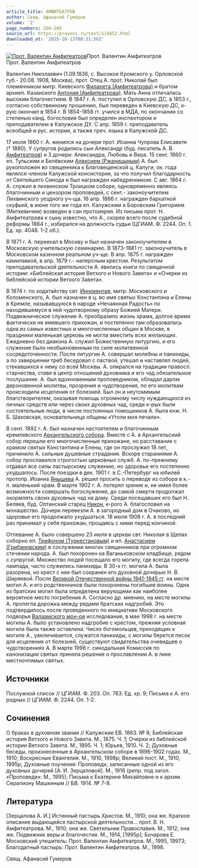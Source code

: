 ```yaml
---
article_title: АМФИТЕАТРОВ
author: Свящ. Афанасий Гумеров
volume: '2'
page_numbers: 204-205
source_url: https://pravenc.ru/text/114652.html
downloaded_at: '2025-10-13T08:31:56Z'
---
```


[![Прот. Валентин Амфитеатров](https://pravenc.ru/data/316/448/1234/i200.jpg "Кликните для увеличения картинки")](https://pravenc.ru/data/316/448/1234/i400.jpg)Прот. Валентин Амфитеатров  
Прот. Валентин Амфитеатров

Валентин Николаевич (1.09.1836, с. Высокое Кромского у. Орловской губ.- 20.08. 1908, Москва), прот. Отец А. прот. Николай был племянником митр. Киевского [Филарета (Амфитеатрова)](https://pravenc.ru/text/Филарет.html) и братом архиеп. Казанского [Антония (Амфитеатрова)](<https://pravenc.ru/text/АНТОНИЙ (Амфитеатров).html>). Мать Анна отличалась высоким благочестием. В 1847 г. А. поступил в Орловскую ДС, в 1853 г., согласно собственному прошению, был переведен в Киевскую ДС, к-рую окончил в 1854 г. В 1854-1858 гг. учился в МДА, по окончании со степенью канд. богословия был определен инспектором и преподавателем в Калужское ДУ. С апр. 1859 г. преподаватель всеобщей и рус. истории, а также греч. языка в Калужской ДС.

17 июля 1860 г. А. женился на дочери прот. Иоанна Чупрова Елисавете († 1880). У супругов родились сын Александр (буд. писатель А. В. [Амфитеатров](https://pravenc.ru/text/Амфитеатров.html)) и 3 дочери: Александра, Любовь и Вера. 15 сент. 1860 г. еп. Тульским и Белёвским [Алексием (Ржаницыным)](<https://pravenc.ru/text/Алексием (Ржаницыным).html>) А. был рукоположен во священника к Благовещенской ц. Калуги, ок. года являлся членом Калужской консистории, за что получил благодарность от Святейшего Синода и был награжден набедренником. С авг. 1864 г. А. служил в лихвинском Троицком соборе, одновременно являясь благочинным и цензором проповедей, с сент.- законоучителем Лихвинского уездного уч-ща. 16 апр. 1866 г. награжден бархатной скуфьей, в июне того же года еп. Калужским и Боровским Григорием (Миткевичем) возведен в сан протоиерея. Из письма прот. Н. Амфитеатрова к сыну известно, что А., скорее всего после судебной реформы 1864 г., избирался на должность судьи (ЦГИАМ. Ф. 2244. Оп. 1. Ед. хр. 4048. 1-2 об.).

В 1871 г. А. переехал в Москву и был назначен законоучителем в Московскую учительскую семинарию. В 1873-1881 гг. законоучитель в Московском казенном реальном уч-ще. В апр. 1875 г. награжден камилавкой, в апр. 1879 г.- наперсным крестом. Результатом преподавательской деятельности А. явились книги по священной истории: «Библейская история Ветхого и Нового Завета» и «Очерки из библейской истории Ветхого Завета».

В 1874 г. по ходатайству свт. [Иннокентия](https://pravenc.ru/text/Иннокентий.html), митр. Московского и Коломенского, А. был назначен в ц. во имя святых Константина и Елены в Кремле, называвшуюся в народе «Нечаянная Радость» по находившемуся в ней чудотворному образу Божией Матери. Подвижническое служение А. преобразило жизнь храма, долгое время фактически не имевшего прихожан, и постепенно там образовалась одна из самых известных и многочисленных общин в Москве, в праздники маленькая церковь не могла вместить всех желающих. Ежедневно без диакона А. служил Божественную литургию, и его служение было необыкновенным по силе молитвенной сосредоточенности. После литургии А. совершал молебны и панихиды, а по завершении треб беседовал с паствой, утешал и наставлял людей, стекавшихся к нему со всей Москвы. А. опирался на традиции правосл. старчества, ставя в центр отношений духовника и его чад обязательное послушание. А. был вдохновенным проповедником, обладал даром дерзновенной молитвы, прозрения и чудотворения, по его молитвам происходили исцеления от болезней. Был он и неутомимым благотворителем, оказывая помощь огромному числу нуждающихся из личных средств или через своих духовных чад, среди к-рых были состоятельные люди, в числе постоянных помощников А. была кнж. Н. Б. Шаховская, основательница общины «Утоли моя печали».

В сент. 1892 г. А. был назначен настоятелем и благочинным кремлевского [Архангельского собора](<https://pravenc.ru/text/Архангельский собор.html>). Вместе с А. в Архангельский собор перешли его многочисленные прихожане, но расставание с храмом святых Константина и Елены, где он прослужил 18 лет, причинило А. сильные душевные страдания. Вскоре стараниями А. собор прославился строгостью церковных служб. А. по-прежнему отдавал все силы пастырскому служению, но здоровье его постепенно ухудшалось. После поездки в дек. 1901 г. в С.-Петербург на юбилей протопр. Иоанна [Янышева](https://pravenc.ru/text/Янышев.html) А. решил просить о переводе из собора в к.-л. маленький храм. В марте 1902 г. А. потерял зрение и, не имея более возможности совершать богослужения, до самой смерти продолжал окормлять своих духовных чад на дому. Среди посещавших его был Н. Беляев, буд. Оптинский старец [Никон](https://pravenc.ru/text/Никон.html), к-рого А. благословил на монашество. Дочери перевезли А. в загородный дом в Очаково, но здоровье его продолжало ухудшаться. 18 июля 1908 г. А. в последний раз принимал у себя прихожан, прощаясь с ними перед кончиной.

Отпевание А. было совершено 23 июля в церкви свт. Николая в Щепах соборно еп. [Трифоном (Туркестановым)](<https://pravenc.ru/text/Трифоном (Туркестановым).html>) и еп. [Анастасием (Грибановским)](<https://pravenc.ru/text/Анастасий (Грибановский).html>) в сослужении многих священников при огромном стечении народа. А. был похоронен на Ваганьковском кладбище, рядом с супругой. Множество людей посещало его могилу, где всегда горела лампада, часто служились панихиды. В 30-х гг. могила А. была разорена, но крест с нее был сохранен его духовной дочерью Н. В. Ширяевой. После [Великой Отечественной войны 1941-1945 гг](<https://pravenc.ru/text/Великой Отечественной войны 1941-1945 гг.html>). на месте могил А. и его родственников были похоронены погибшие воины. Одна из братских могил была определена верующими как наиболее вероятное место погребения А. Согласно др. мнению, на месте могилы А. пролегла дорожка между рядами братских надгробий. Это подтвердилось после проведенного по инициативе Московского подворья [Валаамского мон-ря](<https://pravenc.ru/text/Спасо-Преображенский Валаамский мужской монастырь.html>) исследования, в мае 1998 г. на месте могилы А. было установлено надгробие с крестом, прежняя условная могила была также оставлена. Число богомольцев, приходящих к могиле А., увеличивается, служатся панихиды, с могилы берется песок для исцеления от болезней, существуют свидетельства очевидцев о чудотворениях А. В марте 1998 г. синодальная Комиссия по канонизации святых приняла решение о прославлении А. в лике местночтимых святых.

## Источники

Послужной список // ЦГИАМ. Ф. 203. Оп. 763. Ед. хр. 9; Письма к А. его родных // ЦГИАМ. Ф. 2244. Оп. 1-2.

## Сочинения

О браках в духовном звании // Калужские ЕВ. 1863. № 8; Библейская история Ветхого и Нового Завета. М., 1875. Ч. 1; Очерки из библейской истории Ветхого Завета. М., 1895. Ч. 1; Юрьев, 1910. Ч. 2; Духовные беседы, произнесенные в Архангельском соборе в 1896-1902 годах. М., 1910; Воскресные Евангелия. М., 1910, 1998р; Великий пост. М., 1910, 1995р; Духовные поучения: Проповеди, записанные одной из его духовных дочерей [А. И. Зерцаловой]. М., 1916 (репр. под загол. «Проповеди»: М., 1995); Письма к Екатерине Михайловне и к архим. Серапиону Машкиным // БВ. 1914. № 7-8.

## Литература

[Зерцалова А. И.] Истинный пастырь Христов. М., 1910; она же. Краткое описание выдающейся пастырской деятельности... прот. В. Н. Амфитеатрова. М., 1910; она же. Светильник Православия. М., 1912; она же. Подвижник веры и благочестия. М., 1914, [1995р]; Бочарова Е. Московский утешитель: Прот. Валентин Амфитеатров. М., 1995, 19973; Благодатный пастырь: Прот. Валентин Амфитеатров. М., 1998.

Свящ. Афанасий Гумеров
